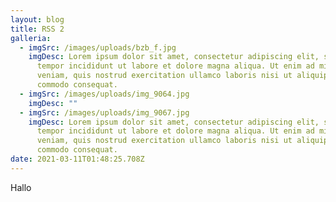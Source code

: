 ```yaml
---
layout: blog
title: RSS 2
galleria:
  - imgSrc: /images/uploads/bzb_f.jpg
    imgDesc: Lorem ipsum dolor sit amet, consectetur adipiscing elit, sed do eiusmod
      tempor incididunt ut labore et dolore magna aliqua. Ut enim ad minim
      veniam, quis nostrud exercitation ullamco laboris nisi ut aliquip ex ea
      commodo consequat.
  - imgSrc: /images/uploads/img_9064.jpg
    imgDesc: ""
  - imgSrc: /images/uploads/img_9067.jpg
    imgDesc: Lorem ipsum dolor sit amet, consectetur adipiscing elit, sed do eiusmod
      tempor incididunt ut labore et dolore magna aliqua. Ut enim ad minim
      veniam, quis nostrud exercitation ullamco laboris nisi ut aliquip ex ea
      commodo consequat.
date: 2021-03-11T01:48:25.708Z
---
```

Hallo